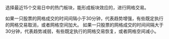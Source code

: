选择最近15个交易日中的热门板块，能形成板块效应的，进行网格交易。

如果一只股票的网格成交的时间间隔小于30分钟，代表趋势增强，有些既定执行的网格交易取消，或者网格空间加大。
如果一只股票的网格成交的时间间隔大于30分钟，代表趋势减弱，有些既定执行的网格交易恢复，或者网格空间减小。




